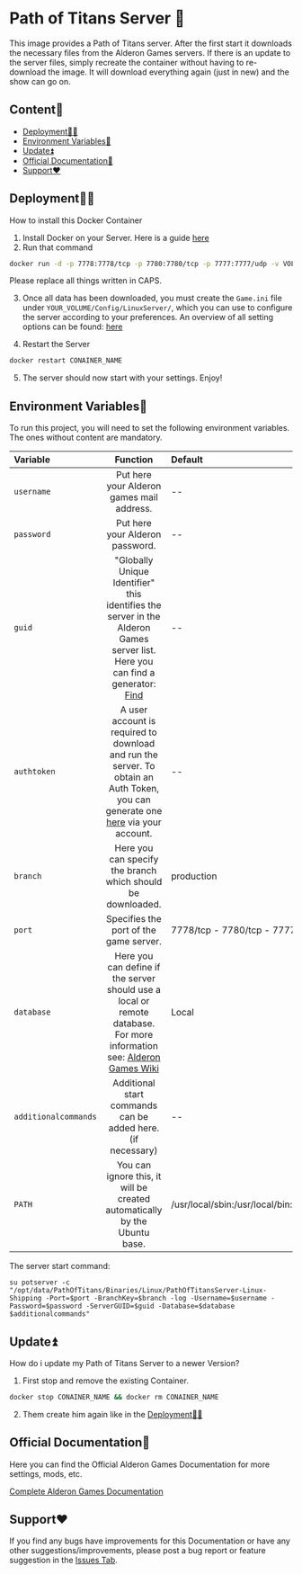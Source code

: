 # Path of Titans Server 🦖

This image provides a Path of Titans server. After the first start it downloads the necessary files from the Alderon Games servers. If there is an update to the server files, simply recreate the container without having to re-download the image. It will download everything again (just in new) and the show can go on.
## Content🧾

* [Deployment👩‍💻](https://github.com/Auhrus/pathoftitans-docker-server?tab=readme-ov-file#deployment)
* [Environment Variables🔢](https://github.com/Auhrus/pathoftitans-docker-server?tab=readme-ov-file#environment-variables)
* [Update⏫](https://github.com/Auhrus/pathoftitans-docker-server?tab=readme-ov-file#update)
* [Official Documentation📖](https://github.com/Auhrus/pathoftitans-docker-server#original-documentation)
* [Support❤️](https://github.com/Auhrus/pathoftitans-docker-server?tab=readme-ov-file#official-documentation)

## Deployment👩‍💻

How to install this Docker Container

1. Install Docker on your Server. Here is a guide [here](https://duckduckgo.com/?t=ffab&q=How+to+install+Docker+on+Ubuntu)
2. Run that command
```bash
docker run -d -p 7778:7778/tcp -p 7780:7780/tcp -p 7777:7777/udp -v VOLUME_NAME:/opt/data/PathOfTitans/Saved -e username="ALDERON_MAILADDRESS" -e password="ALDERON_PASSWORD" -e authtoken="AUTH_TOKEN" -e guid="GUID" --name CONAINER_NAME ghcr.io/auhrus/pathoftitans:latest
```
Please replace all things written in CAPS.

3. Once all data has been downloaded, you must create the `Game.ini` file under `YOUR_VOLUME/Config/LinuxServer/`, which you can use to configure the server according to your preferences.
An overview of all setting options can be found: [here](https://hosting.pathoftitans.wiki/setup/server-configurations)

4. Restart the Server
```bash
docker restart CONAINER_NAME
```
5. The server should now start with your settings. Enjoy!

## Environment Variables🔢

To run this project, you will need to set the following environment variables.
The ones without content are mandatory.

| Variable      | Function      | Default |
|:------------- |:-------------:|:-------------|
| `username`   |Put here your Alderon games mail address.|--|
| `password`   |Put here your Alderon password.|--|
| `guid`       |"Globally Unique Identifier" this identifies the server in the Alderon Games server list. Here you can find a generator: [Find](https://duckduckgo.com/?q=random+guid&atb=v296-1&ia=answer)|--|
| `authtoken`  |A user account is required to download and run the server. To obtain an Auth Token, you can generate one [here](https://hosting.pathoftitans.wiki/setup/auth-token) via your account.|--|
| `branch`     |Here you can specify the branch which should be downloaded.|production|
| `port`       |Specifies the port of the game server.|7778/tcp - 7780/tcp - 7777/udp|
| `database`   |Here you can define if the server should use a local or remote database. For more information see: [Alderon Games Wiki](https://hosting.pathoftitans.wiki/setup/server-setup#database)|Local|
| `additionalcommands`|Additional start commands can be added here. (if necessary)|--|
| `PATH`       |You can ignore this, it will be created automatically by the Ubuntu base.|/usr/local/sbin:/usr/local/bin:/usr/sbin:/usr/bin:/sbin:/bin|

The server start command:

`su potserver -c "/opt/data/PathOfTitans/Binaries/Linux/PathOfTitansServer-Linux-Shipping -Port=$port -BranchKey=$branch -log -Username=$username -Password=$password -ServerGUID=$guid -Database=$database $additionalcommands"`



## Update⏫

How do i update my Path of Titans Server to a newer Version?

1. First stop and remove the existing Container.
```bash
docker stop CONAINER_NAME && docker rm CONAINER_NAME
```
2. Them create him again like in the [Deployment👩‍💻](https://github.com/Auhrus/pathoftitans-docker-server?tab=readme-ov-file#deployment)

## Official Documentation📖

Here you can find the Official Alderon Games Documentation for more settings, mods, etc.

[Complete Alderon Games Documentation](https://hosting.pathoftitans.wiki/setup/server-setup)
## Support❤️

If you find any bugs have improvements for this Documentation or have any other suggestions/improvements, please post a bug report or feature suggestion in the 
[Issues Tab](https://github.com/Auhrus/pathoftitans-docker-server/issues).